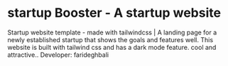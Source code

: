 # startup Booster - A startup website
Startup website template - made with tailwindcss | A landing page for a newly established startup that shows the goals and features well. This website is built with tailwind css and has a dark mode feature. cool and attractive.. Developer: farideghbali
